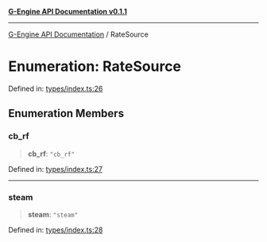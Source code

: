 [**G-Engine API Documentation v0.1.1**](../README.md)

***

[G-Engine API Documentation](../globals.md) / RateSource

# Enumeration: RateSource

Defined in: [types/index.ts:26](https://github.com/yakoshiq/g-engine-nodejs-lib/blob/63328d85b5989256f3bd1f6ff7feb24d5e5a10a6/src/types/index.ts#L26)

## Enumeration Members

### cb\_rf

> **cb\_rf**: `"cb_rf"`

Defined in: [types/index.ts:27](https://github.com/yakoshiq/g-engine-nodejs-lib/blob/63328d85b5989256f3bd1f6ff7feb24d5e5a10a6/src/types/index.ts#L27)

***

### steam

> **steam**: `"steam"`

Defined in: [types/index.ts:28](https://github.com/yakoshiq/g-engine-nodejs-lib/blob/63328d85b5989256f3bd1f6ff7feb24d5e5a10a6/src/types/index.ts#L28)
